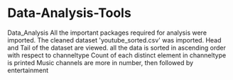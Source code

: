 # Data-Analysis-Tools
Data_Analysis
All the important packages required for analysis were imported.
The cleaned dataset 'youtube_sorted.csv' was imported.
Head and Tail of the dataset are viewed.
all the data is sorted in ascending order with respect to channeltype
Count of each distinct element in channeltype is printed
Music channels are more in number, then followed by entertainment
